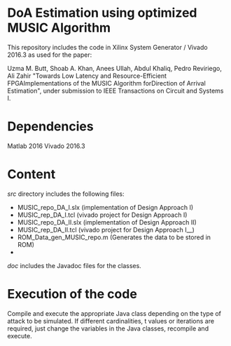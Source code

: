 # DoA Estimation using optimized MUSIC Algorithm
This repository includes the code in Xilinx System Generator / Vivado 2016.3 as used for the paper:

Uzma M. Butt, Shoab A. Khan, Anees Ullah, Abdul Khaliq, Pedro Reviriego, Ali Zahir "Towards Low Latency and Resource-Efficient FPGAImplementations of the MUSIC Algorithm forDirection of Arrival Estimation", under submission to IEEE Transactions on Circuit and Systems I.

# Dependencies
Matlab 2016
Vivado 2016.3

# Content
*src* directory includes the following files:
- MUSIC_repo_DA_I.slx (implementation of Design Approach I)
- MUSIC_rep_DA_I.tcl (vivado project for Design Approach I)
- MUSIC_repo_DA_II.slx (implementation of Design Approach II)
- MUSIC_rep_DA_II.tcl (vivado project for Design Approach I__)
- ROM_Data_gen_MUSIC_repo.m (Generates the data to be stored in ROM)
- 
*doc* includes the Javadoc files for the classes.

# Execution of the code
Compile and execute the appropriate Java class depending on the type of attack to be simulated.
If different cardinalities, t values or iterations are required, just change the variables in the Java classes, recompile and execute.
